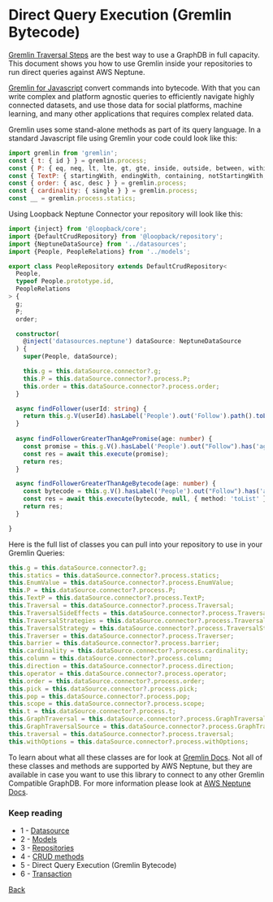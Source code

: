 # Direct Query Execution (Gremlin Bytecode)

[Gremlin Traversal Steps](http://tinkerpop.apache.org/docs/current/reference/#graph-traversal-steps) are the best way 
to use a GraphDB in full capacity. This document shows you how to use Gremlin inside your repositories to run 
direct queries against AWS Neptune.

[Gremlin for Javascript](https://www.npmjs.com/package/gremlin) convert commands into bytecode. With that you can
write complex and platform agnostic queries to efficiently navigate highly connected datasets, and use those data 
for social platforms, machine learning, and many other applications that requires complex related data. 

Gremlin uses some stand-alone methods as part of its query language. In a standard Javascript file using Gremlin 
your code could look like this:
```javascript
import gremlin from 'gremlin';
const { t: { id } } = gremlin.process;
const { P: { eq, neq, lt, lte, gt, gte, inside, outside, between, within, without } } = gremlin.process;
const { TextP: { startingWith, endingWith, containing, notStartingWith, notEndingWith, notContaining } } = gremlin.process;
const { order: { asc, desc } } = gremlin.process;
const { cardinality: { single } } = gremlin.process;
const __ = gremlin.process.statics;
```
Using Loopback Neptune Connector your repository will look like this:
```typescript
import {inject} from '@loopback/core';
import {DefaultCrudRepository} from '@loopback/repository';
import {NeptuneDataSource} from '../datasources';
import {People, PeopleRelations} from '../models';

export class PeopleRepository extends DefaultCrudRepository<
  People,
  typeof People.prototype.id,
  PeopleRelations
> {
  g;
  P;
  order;

  constructor(
    @inject('datasources.neptune') dataSource: NeptuneDataSource
  ) {
    super(People, dataSource);

    this.g = this.dataSource.connector?.g;
    this.P = this.dataSource.connector?.process.P;
    this.order = this.dataSource.connector?.process.order;
  }

  async findFollower(userId: string) {
    return this.g.V(userId).hasLabel('People').out('Follow').path().toList();
  }
  
  async findFollowerGreaterThanAgePromise(age: number) {
    const promise = this.g.V().hasLabel('People').out("Follow").has('age', this.P.gt(age)).elementMap().dedup().order().by('age', this.order.asc).toList();
    const res = await this.execute(promise);
    return res;
  }

  async findFollowerGreaterThanAgeBytecode(age: number) {
    const bytecode = this.g.V().hasLabel('People').out("Follow").has('age', this.P.gt(age)).elementMap().dedup().order().by('age', this.order.asc);
    const res = await this.execute(bytecode, null, { method: 'toList' });
    return res;
  }

}
```
Here is the full list of classes you can pull into your repository to use in your Gremlin Queries:
```typescript
this.g = this.dataSource.connector?.g;
this.statics = this.dataSource.connector?.process.statics;
this.EnumValue = this.dataSource.connector?.process.EnumValue;
this.P = this.dataSource.connector?.process.P;
this.TextP = this.dataSource.connector?.process.TextP;
this.Traversal = this.dataSource.connector?.process.Traversal;
this.TraversalSideEffects = this.dataSource.connector?.process.TraversalSideEffects;
this.TraversalStrategies = this.dataSource.connector?.process.TraversalStrategies;
this.TraversalStrategy = this.dataSource.connector?.process.TraversalStrategy;
this.Traverser = this.dataSource.connector?.process.Traverser;
this.barrier = this.dataSource.connector?.process.barrier;
this.cardinality = this.dataSource.connector?.process.cardinality;
this.column = this.dataSource.connector?.process.column;
this.direction = this.dataSource.connector?.process.direction;
this.operator = this.dataSource.connector?.process.operator;
this.order = this.dataSource.connector?.process.order;
this.pick = this.dataSource.connector?.process.pick;
this.pop = this.dataSource.connector?.process.pop;
this.scope = this.dataSource.connector?.process.scope;
this.t = this.dataSource.connector?.process.t;
this.GraphTraversal = this.dataSource.connector?.process.GraphTraversal;
this.GraphTraversalSource = this.dataSource.connector?.process.GraphTraversalSource;
this.traversal = this.dataSource.connector?.process.traversal;
this.withOptions = this.dataSource.connector?.process.withOptions;
```
To learn about what all these classes are for look at [Gremlin Docs](https://tinkerpop.apache.org/docs/current/reference/). 
Not all of these classes and methods are supported by AWS Neptune, but they are available in case you want to use 
this library to connect to any other Gremlin Compatible GraphDB. For more information please look at 
[AWS Neptune Docs](https://docs.aws.amazon.com/neptune/latest/userguide/intro.html).

### Keep reading
- 1 - [Datasource](datasource.md)
- 2 - [Models](models.md)
- 3 - [Repositories](repositories.md)
- 4 - [CRUD methods](crud.md)
- 5 - Direct Query Execution (Gremlin Bytecode)
- 6 - [Transaction](transaction.md)

[Back](/)
